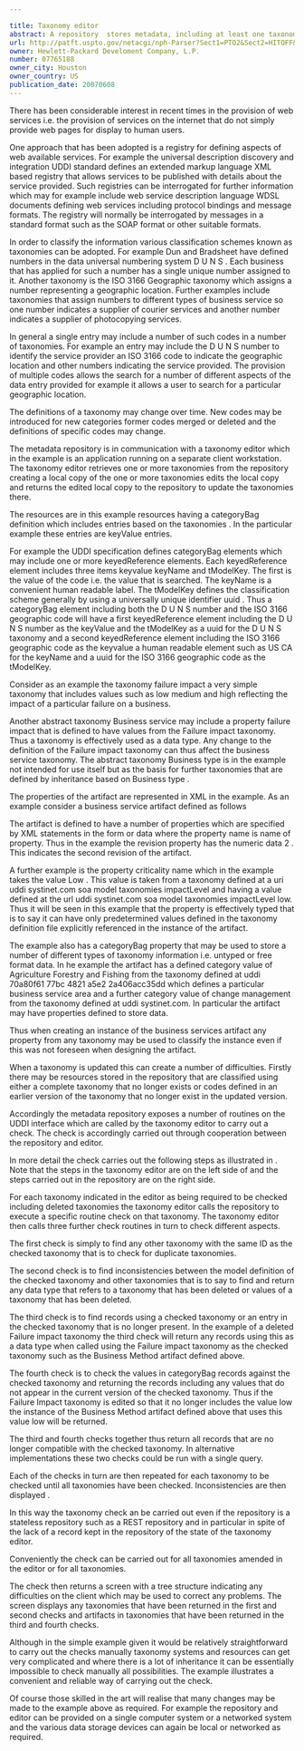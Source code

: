 ```yaml
---

title: Taxonomy editor
abstract: A repository  stores metadata, including at least one taxonomy definition  and records , which may be classified using the defined taxonomies. An editor  may be used to edit taxonomy definitions, using a local copy . To check the edit, a taxonomy search service in repository  may be called to check for consistency, whether or not the data in the repository  exposed on repository interface 
url: http://patft.uspto.gov/netacgi/nph-Parser?Sect1=PTO2&Sect2=HITOFF&p=1&u=%2Fnetahtml%2FPTO%2Fsearch-adv.htm&r=1&f=G&l=50&d=PALL&S1=07765188&OS=07765188&RS=07765188
owner: Hewlett-Packard Develoment Company, L.P.
number: 07765188
owner_city: Houston
owner_country: US
publication_date: 20070608
---
```

There has been considerable interest in recent times in the provision of web services i.e. the provision of services on the internet that do not simply provide web pages for display to human users.

One approach that has been adopted is a registry for defining aspects of web available services. For example the universal description discovery and integration UDDI standard defines an extended markup language XML based registry that allows services to be published with details about the service provided. Such registries can be interrogated for further information which may for example include web service description language WDSL documents defining web services including protocol bindings and message formats. The registry will normally be interrogated by messages in a standard format such as the SOAP format or other suitable formats.

In order to classify the information various classification schemes known as taxonomies can be adopted. For example Dun and Bradsheet have defined numbers in the data universal numbering system D U N S . Each business that has applied for such a number has a single unique number assigned to it. Another taxonomy is the ISO 3166 Geographic taxonomy which assigns a number representing a geographic location. Further examples include taxonomies that assign numbers to different types of business service so one number indicates a supplier of courier services and another number indicates a supplier of photocopying services.

In general a single entry may include a number of such codes in a number of taxonomies. For example an entry may include the D U N S number to identify the service provider an ISO 3166 code to indicate the geographic location and other numbers indicating the service provided. The provision of multiple codes allows the search for a number of different aspects of the data entry provided for example it allows a user to search for a particular geographic location.

The definitions of a taxonomy may change over time. New codes may be introduced for new categories former codes merged or deleted and the definitions of specific codes may change.

The metadata repository is in communication with a taxonomy editor which in the example is an application running on a separate client workstation. The taxonomy editor retrieves one or more taxonomies from the repository creating a local copy of the one or more taxonomies edits the local copy and returns the edited local copy to the repository to update the taxonomies there.

The resources are in this example resources having a categoryBag definition which includes entries based on the taxonomies . In the particular example these entries are keyValue entries.

For example the UDDI specification defines categoryBag elements which may include one or more keyedReference elements. Each keyedReference element includes three items keyvalue keyName and tModelKey. The first is the value of the code i.e. the value that is searched. The keyName is a convenient human readable label. The tModelKey defines the classification scheme generally by using a universally unique identifier uuid . Thus a categoryBag element including both the D U N S number and the ISO 3166 geographic code will have a first keyedReference element including the D U N S number as the keyValue and the tModelKey as a uuid for the D U N S taxonomy and a second keyedReference element including the ISO 3166 geographic code as the keyvalue a human readable element such as US CA for the keyName and a uuid for the ISO 3166 geographic code as the tModelKey.

Consider as an example the taxonomy failure impact a very simple taxonomy that includes values such as low medium and high reflecting the impact of a particular failure on a business.

Another abstract taxonomy Business service may include a property failure impact that is defined to have values from the Failure impact taxonomy. Thus a taxonomy is effectively used as a data type. Any change to the definition of the Failure impact taxonomy can thus affect the business service taxonomy. The abstract taxonomy Business type is in the example not intended for use itself but as the basis for further taxonomies that are defined by inheritance based on Business type .

The properties of the artifact are represented in XML in the example. As an example consider a business service artifact defined as follows 

The artifact is defined to have a number of properties which are specified by XML statements in the form or data where the property name is name of property. Thus in the example the revision property has the numeric data 2 . This indicates the second revision of the artifact.

A further example is the property criticality name which in the example takes the value Low . This value is taken from a taxonomy defined at a uri uddi systinet.com soa model taxonomies impactLevel and having a value defined at the url uddi systinet.com soa model taxonomies impactLevel low. Thus it will be seen in this example that the property is effectively typed that is to say it can have only predetermined values defined in the taxonomy definition file explicitly referenced in the instance of the artifact.

The example also has a categoryBag property that may be used to store a number of different types of taxonomy information i.e. untyped or free format data. In he example the artifact has a defined category value of Agriculture Forestry and Fishing from the taxonomy defined at uddi 70a80f61 77bc 4821 a5e2 2a406acc35dd which defines a particular business service area and a further category value of change management from the taxonomy defined at uddi systinet.com. In particular the artifact may have properties defined to store data.

Thus when creating an instance of the business services artifact any property from any taxonomy may be used to classify the instance even if this was not foreseen when designing the artifact.

When a taxonomy is updated this can create a number of difficulties. Firstly there may be resources stored in the repository that are classified using either a complete taxonomy that no longer exists or codes defined in an earlier version of the taxonomy that no longer exist in the updated version.

Accordingly the metadata repository exposes a number of routines on the UDDI interface which are called by the taxonomy editor to carry out a check. The check is accordingly carried out through cooperation between the repository and editor.

In more detail the check carries out the following steps as illustrated in . Note that the steps in the taxonomy editor are on the left side of and the steps carried out in the repository are on the right side.

For each taxonomy indicated in the editor as being required to be checked including deleted taxonomies the taxonomy editor calls the repository to execute a specific routine check on that taxonomy. The taxonomy editor then calls three further check routines in turn to check different aspects.

The first check is simply to find any other taxonomy with the same ID as the checked taxonomy that is to check for duplicate taxonomies.

The second check is to find inconsistencies between the model definition of the checked taxonomy and other taxonomies that is to say to find and return any data type that refers to a taxonomy that has been deleted or values of a taxonomy that has been deleted.

The third check is to find records using a checked taxonomy or an entry in the checked taxonomy that is no longer present. In the example of a deleted Failure impact taxonomy the third check will return any records using this as a data type when called using the Failure impact taxonomy as the checked taxonomy such as the Business Method artifact defined above.

The fourth check is to check the values in categoryBag records against the checked taxonomy and returning the records including any values that do not appear in the current version of the checked taxonomy. Thus if the Failure Impact taxonomy is edited so that it no longer includes the value low the instance of the Business Method artifact defined above that uses this value low will be returned.

The third and fourth checks together thus return all records that are no longer compatible with the checked taxonomy. In alternative implementations these two checks could be run with a single query.

Each of the checks in turn are then repeated for each taxonomy to be checked until all taxonomies have been checked. Inconsistencies are then displayed .

In this way the taxonomy check an be carried out even if the repository is a stateless repository such as a REST repository and in particular in spite of the lack of a record kept in the repository of the state of the taxonomy editor.

Conveniently the check can be carried out for all taxonomies amended in the editor or for all taxonomies.

The check then returns a screen with a tree structure indicating any difficulties on the client which may be used to correct any problems. The screen displays any taxonomies that have been returned in the first and second checks and artifacts in taxonomies that have been returned in the third and fourth checks.

Although in the simple example given it would be relatively straightforward to carry out the checks manually taxonomy systems and resources can get very complicated and where there is a lot of inheritance it can be essentially impossible to check manually all possibilities. The example illustrates a convenient and reliable way of carrying out the check.

Of course those skilled in the art will realise that many changes may be made to the example above as required. For example the repository and editor can be provided on a single computer system or a networked system and the various data storage devices can again be local or networked as required.

